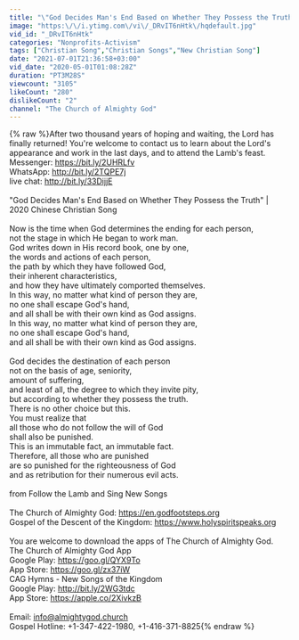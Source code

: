 ```yaml
---
title: "\"God Decides Man's End Based on Whether They Possess the Truth\" | 2020 Chinese Christian Song"
image: "https:\/\/i.ytimg.com\/vi\/_DRvIT6nHtk\/hqdefault.jpg"
vid_id: "_DRvIT6nHtk"
categories: "Nonprofits-Activism"
tags: ["Christian Song","Christian Songs","New Christian Song"]
date: "2021-07-01T21:36:58+03:00"
vid_date: "2020-05-01T01:08:28Z"
duration: "PT3M28S"
viewcount: "3105"
likeCount: "280"
dislikeCount: "2"
channel: "The Church of Almighty God"
---
```

{% raw %}After two thousand years of hoping and waiting, the Lord has finally returned! You're welcome to contact us to learn about the Lord's appearance and work in the last days, and to attend the Lamb's feast.<br />Messenger: <a rel="nofollow" target="blank" href="https://bit.ly/2UHRLfv">https://bit.ly/2UHRLfv</a><br />WhatsApp: <a rel="nofollow" target="blank" href="http://bit.ly/2TQPE7j">http://bit.ly/2TQPE7j</a><br />live chat: <a rel="nofollow" target="blank" href="http://bit.ly/33DijjE">http://bit.ly/33DijjE</a><br /><br />&quot;God Decides Man's End Based on Whether They Possess the Truth&quot; | 2020 Chinese Christian Song<br /><br />Now is the time when God determines the ending for each person,<br />not the stage in which He began to work man.<br />God writes down in His record book, one by one,<br />the words and actions of each person,<br />the path by which they have followed God,<br />their inherent characteristics,<br />and how they have ultimately comported themselves.<br />In this way, no matter what kind of person they are,<br />no one shall escape God's hand,<br />and all shall be with their own kind as God assigns.<br />In this way, no matter what kind of person they are,<br />no one shall escape God's hand,<br />and all shall be with their own kind as God assigns.<br /><br />God decides the destination of each person<br />not on the basis of age, seniority,<br />amount of suffering,<br />and least of all, the degree to which they invite pity,<br />but according to whether they possess the truth.<br />There is no other choice but this.<br />You must realize that<br />all those who do not follow the will of God<br />shall also be punished.<br />This is an immutable fact, an immutable fact.<br />Therefore, all those who are punished<br />are so punished for the righteousness of God<br />and as retribution for their numerous evil acts.<br /><br />from Follow the Lamb and Sing New Songs<br /><br />The Church of Almighty God: <a rel="nofollow" target="blank" href="https://en.godfootsteps.org">https://en.godfootsteps.org</a> <br />Gospel of the Descent of the Kingdom: <a rel="nofollow" target="blank" href="https://www.holyspiritspeaks.org">https://www.holyspiritspeaks.org</a>  <br /><br />You are welcome to download the apps of The Church of Almighty God.<br />The Church of Almighty God App<br />Google Play: <a rel="nofollow" target="blank" href="https://goo.gl/QYX9To">https://goo.gl/QYX9To</a>   <br />App Store: <a rel="nofollow" target="blank" href="https://goo.gl/zx37iW">https://goo.gl/zx37iW</a><br />CAG Hymns - New Songs of the Kingdom<br />Google Play: <a rel="nofollow" target="blank" href="http://bit.ly/2WG3tdc">http://bit.ly/2WG3tdc</a><br />App Store: <a rel="nofollow" target="blank" href="https://apple.co/2XivkzB">https://apple.co/2XivkzB</a>  <br /><br />Email: info@almightygod.church <br />Gospel Hotline: +1-347-422-1980, +1-416-371-8825{% endraw %}
